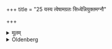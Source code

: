 +++
title = "25 यस्य त्वेषामग्रतः सिध्येन्नियुक्तमग्नौ"

+++

<details><summary>मूलम्</summary>

यस्य त्वेषामग्रतः सिध्येन्नियुक्तमग्नौ कृत्वाग्रं ब्राह्मणाय दत्त्वा भुञ्जीत २५
</details>

<details><summary>Oldenberg</summary>

25. However (of the persons belonging to the family) he whose food becomes ready before (that of the householder), (that person) should offer the prescribed portion in the fire, and give to a Brāhmaṇa his share (of the food), and then should eat himself.
</details>
